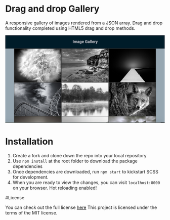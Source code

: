 # Drag and drop Gallery

A responsive gallery of images rendered from a JSON array. Drag and drop functionality completed using HTML5 drag and drop methods.

![alt tag](https://raw.githubusercontent.com/RoyEun/drag-and-drop/master/./gallery.png)

# Installation

1. Create a fork and clone down the repo into your local repository
2. Use ```npm install``` at the root folder to download the package dependencies
3. Once dependencies are downloaded, run ```npm start``` to kickstart SCSS for development.
4. When you are ready to view the changes, you can visit ```localhost:8000``` on your browser. Hot reloading enabled!

#License

You can check out the full license [here](./License)
This project is licensed under the terms of the MIT license.


